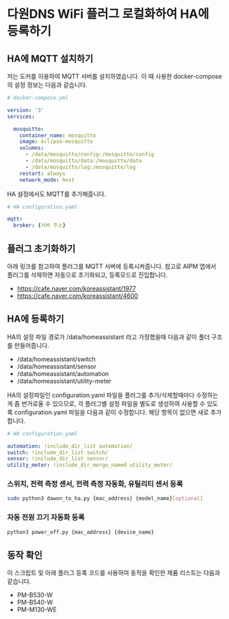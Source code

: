 # 다원DNS WiFi 플러그 로컬화하여 HA에 등록하기

## HA에 MQTT 설치하기

저는 도커를 이용하여 MQTT 서버를 설치하였습니다. 이 때 사용한 docker-compose의 설정 정보는 다음과 같습니다.

```yaml
# docker-compose.yml

version: '3'
services:

  mosquitto:
    container_name: mosquitto
    image: eclipse-mosquitto
    volumes:
      - /data/mosquitto/config:/mosquitto/config
      - /data/mosquitto/data:/mosquitto/data
      - /data/mosquitto/log:/mosquitto/log
    restart: always
    network_mode: host

```

HA 설정에서도 MQTT를 추가해줍니다.

```yaml
# HA configuration.yaml

mqtt:
  broker: {서버 주소}
```


## 플러그 초기화하기

아래 링크를 참고하여 플러그를 MQTT 서버에 등록시켜줍니다. 참고로 AIPM 앱에서 플러그를 삭제하면 자동으로 초기화되고, 등록모드로 진입합니다.

- https://cafe.naver.com/koreassistant/1977
- https://cafe.naver.com/koreassistant/4600

## HA에 등록하기

HA의 설정 파일 경로가 /data/homeassistant 라고 가정했을때 다음과 같이 폴더 구조를 만들어줍니다.

- /data/homeassistant/switch
- /data/homeassistant/sensor
- /data/homeassistant/automation
- /data/homeassistant/utility-meter

HA의 설정파일인 configuration.yaml 파일을 플러그를 추가/삭제할때마다 수정하는게 좀 번거로울 수 있으므로, 각 플러그별 설정 파일을 별도로 생성하여 사용할 수 있도록 configuration.yaml 파일을 다음과 같이 수정합니다. 해당 항목이 없으면 새로 추가합니다.

```yaml
# HA configuration.yaml

automation: !include_dir_list automation/
switch: !include_dir_list switch/
sensor: !include_dir_list sensor/
utility_meter: !include_dir_merge_named utility_meter/
```

### 스위치, 전력 측정 센서, 전력 측정 자동화, 유틸리티 센서 등록

```bash
sudo python3 dawon_to_ha.py {mac_address} {model_name}[optional]
```

### 자동 전원 끄기 자동화 등록

```bash
python3 power_off.py {mac_address} {device_name}
```

## 동작 확인

이 스크립트 및 아래 플러그 등록 코드를 사용하여 동작을 확인한 제품 리스트는 다음과 같습니다.

- PM-B530-W
- PM-B540-W
- PM-M130-WE